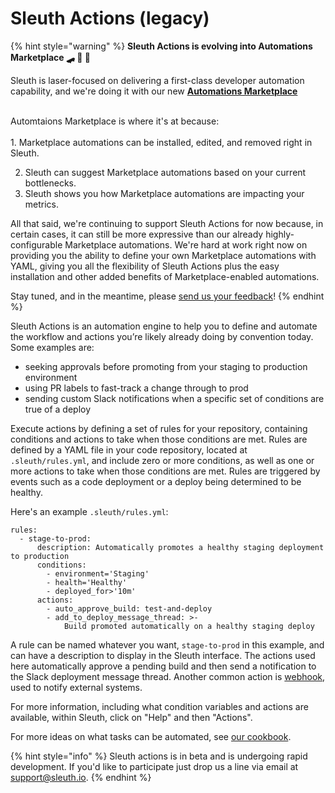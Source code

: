 # Sleuth Actions (legacy)

{% hint style="warning" %}
**Sleuth Actions is evolving into Automations Marketplace 🛹 🛵 🚀**

Sleuth is laser-focused on delivering a first-class developer automation capability, and we're doing it with our new [**Automations Marketplace**](../automations-marketplace/)

\
Automtaions Marketplace is where it's at because:\
\
&#x20; 1\.   Marketplace automations can be installed, edited, and removed right in Sleuth.

2. Sleuth can suggest Marketplace automations based on your current bottlenecks.&#x20;
3. Sleuth shows you how Marketplace automations are impacting your metrics.



All that said, we're continuing to support Sleuth Actions for now because, in certain cases, it can still be more expressive than our already highly-configurable Marketplace automations. We're hard at work right now on providing you the ability to define your own Marketplace automations with YAML, giving you all the flexibility of Sleuth Actions plus the easy installation and other added benefits of Marketplace-enabled automations.&#x20;

Stay tuned, and in the meantime, please [send us your feedback](mailto:support@sleuth.io)!
{% endhint %}

Sleuth Actions is an automation engine to help you to define and automate the workflow and actions you’re likely already doing by convention today. Some examples are:

* seeking approvals before promoting from your staging to production environment
* using PR labels to fast-track a change through to prod
* sending custom Slack notifications when a specific set of conditions are true of a deploy

Execute actions by defining a set of rules for your repository, containing conditions and actions to take when those conditions are met. Rules are defined by a YAML file in your code repository, located at `.sleuth/rules.yml`, and include zero or more conditions, as well as one or more actions to take when those conditions are met. Rules are triggered by events such as a code deployment or a deploy being determined to be healthy.

Here's an example `.sleuth/rules.yml`:

```
rules:
  - stage-to-prod:
      description: Automatically promotes a healthy staging deployment to production
      conditions:
        - environment='Staging'
        - health='Healthy'
        - deployed_for>'10m'
      actions:
        - auto_approve_build: test-and-deploy
        - add_to_deploy_message_thread: >-
            Build promoted automatically on a healthy staging deploy
```

A rule can be named whatever you want, `stage-to-prod` in this example, and can have a description to display in the Sleuth interface. The actions used here automatically approve a pending build and then send a notification to the Slack deployment message thread. Another common action is [webhook](webhook.md), used to notify external systems.

For more information, including what condition variables and actions are available, within Sleuth, click on "Help" and then "Actions".

For more ideas on what tasks can be automated, see [our cookbook](cookbook.md).

{% hint style="info" %}
Sleuth actions is in beta and is undergoing rapid development. If you'd like to participate just drop us a line via email at support@sleuth.io.
{% endhint %}
